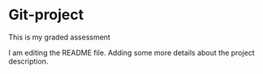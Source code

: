 # Git-project
This is my graded assessment

I am editing the README file. Adding some more details about the project description.
